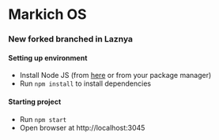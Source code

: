 # Markich OS

### New forked branched in Laznya

#### Setting up environment
- Install Node JS (from [here](https://nodejs.org/en/) or from your package manager)
- Run `npm install` to install dependencies

#### Starting project
- Run `npm start`
- Open browser at http://localhost:3045
